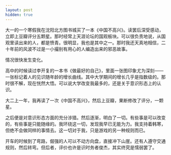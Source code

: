 ```yaml
---
layout: post
hidden: true
---
```

大一的一个寒假我在沈阳北方图书城买了一本《中国不高兴》。读罢后深受感动，立即上豆瓣评分五颗星。那时经常上天涯论坛的国观板块。可以很负责地说，从国观里读出来的人，都是愤青。很明显，我也是其中之一。那时我还天真地相信，二十年前的风波不过是一小撮别有用心的人编造出来的邪恶故事。

情况很快发生变化。

高中的时候读过李开复的一本书《做最好的自己》，里面一张图印象尤为深刻——一张标记着人的见识随年龄的增长曲线。其中大学期间的增长几乎是指数级的。那时很不解，现在恍然大悟。可以说大学改变我最多的，还是关于意识形态上的认识。

大二上一年，我再读了一次《中国不高兴》，然后上豆瓣，果断修改了评分，一颗星。

之后便是对意识形态方面的充分涉猎。然后逐渐，明白了一切。有些事是可以改变的，有些事是只能随缘的。我环绕这一切，发现我早已无能为力。我支持着韩寒，但绝不会做同样的事情去。这一切对于我，只是游戏的另一种规则而已。

开车的时候到了弯路，倔强的人可以不动方向盘，直接冲下山崖。还有人遵守交通规则，然后转弯。但后者，评价也许是识时务者俊杰，其实终究是懦弱罢了。